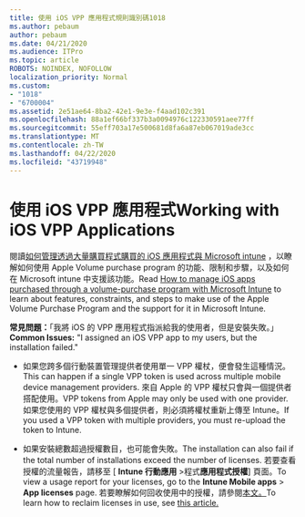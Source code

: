 ```yaml
---
title: 使用 iOS VPP 應用程式規則識別碼1018
ms.author: pebaum
author: pebaum
ms.date: 04/21/2020
ms.audience: ITPro
ms.topic: article
ROBOTS: NOINDEX, NOFOLLOW
localization_priority: Normal
ms.custom:
- "1018"
- "6700004"
ms.assetid: 2e51ae64-8ba2-42e1-9e3e-f4aad102c391
ms.openlocfilehash: 88a1ef66bf337b3a0094976c122330591aee77ff
ms.sourcegitcommit: 55eff703a17e500681d8fa6a87eb067019ade3cc
ms.translationtype: MT
ms.contentlocale: zh-TW
ms.lasthandoff: 04/22/2020
ms.locfileid: "43719948"
---
```

# <a name="working-with-ios-vpp-applications"></a><span data-ttu-id="85a93-102">使用 iOS VPP 應用程式</span><span class="sxs-lookup"><span data-stu-id="85a93-102">Working with iOS VPP Applications</span></span>

<span data-ttu-id="85a93-103">閱讀[如何管理透過大量購買程式購買的 iOS 應用程式與 Microsoft intune](https://docs.microsoft.com/intune/vpp-apps-ios) ，以瞭解如何使用 Apple Volume purchase program 的功能、限制和步驟，以及如何在 Microsoft intune 中支援該功能。</span><span class="sxs-lookup"><span data-stu-id="85a93-103">Read [How to manage iOS apps purchased through a volume-purchase program with Microsoft Intune](https://docs.microsoft.com/intune/vpp-apps-ios) to learn about features, constraints, and steps to make use of the Apple Volume Purchase Program and the support for it in Microsoft Intune.</span></span>
  
 <span data-ttu-id="85a93-104">**常見問題：**「我將 iOS 的 VPP 應用程式指派給我的使用者，但是安裝失敗。」</span><span class="sxs-lookup"><span data-stu-id="85a93-104">**Common Issues:** "I assigned an iOS VPP app to my users, but the installation failed."</span></span>
  
- <span data-ttu-id="85a93-105">如果您跨多個行動裝置管理提供者使用單一 VPP 權杖，便會發生這種情況。</span><span class="sxs-lookup"><span data-stu-id="85a93-105">This can happen if a single VPP token is used across multiple mobile device management providers.</span></span> <span data-ttu-id="85a93-106">來自 Apple 的 VPP 權杖只會與一個提供者搭配使用。</span><span class="sxs-lookup"><span data-stu-id="85a93-106">VPP tokens from Apple may only be used with one provider.</span></span> <span data-ttu-id="85a93-107">如果您使用的 VPP 權杖與多個提供者，則必須將權杖重新上傳至 Intune。</span><span class="sxs-lookup"><span data-stu-id="85a93-107">If you used a VPP token with multiple providers, you must re-upload the token to Intune.</span></span>

- <span data-ttu-id="85a93-108">如果安裝總數超過授權數目，也可能會失敗。</span><span class="sxs-lookup"><span data-stu-id="85a93-108">The installation can also fail if the total number of installations exceed the number of licenses.</span></span> <span data-ttu-id="85a93-109">若要查看授權的流量報告，請移至 [ **Intune 行動應用** \>程式**應用程式授權**] 頁面。</span><span class="sxs-lookup"><span data-stu-id="85a93-109">To view a usage report for your licenses, go to the **Intune Mobile apps** \> **App licenses** page.</span></span> <span data-ttu-id="85a93-110">若要瞭解如何回收使用中的授權，請參閱[本文。](https://docs.microsoft.com/intune/vpp-apps-ios#revoking-app-licenses-and-deleting-tokens)</span><span class="sxs-lookup"><span data-stu-id="85a93-110">To learn how to reclaim licenses in use, see [this article.](https://docs.microsoft.com/intune/vpp-apps-ios#revoking-app-licenses-and-deleting-tokens)</span></span>
